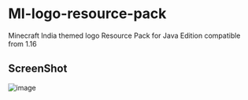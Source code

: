 # MI-logo-resource-pack
Minecraft India themed logo Resource Pack for Java Edition compatible from 1.16


## ScreenShot
![image](https://user-images.githubusercontent.com/50075159/113575686-e38f7a80-963b-11eb-8524-9c8c8f15972e.png)

